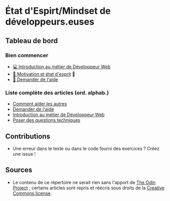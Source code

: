 # État d'Espirt/Mindset de développeurs.euses

## Tableau de bord

### Bien commencer

- [💻 Introduction au métier de Développeur Web](introduction_metier_developpeur_web.md)
- [🧠 Motivation et état d'esprit](#TBA) 🚧
- [🛟 Demander de l'aide](demander_de_l_aide.md)

### Liste complète des articles (ord. alphab.)

- [Comment aider les autres](comment_aider_les_autres.md)
- [Demander de l'aide](demander_de_l_aide.md)
- [Introduction au métier de Développeur Web](introduction_metier_developpeur_web.md)
- [Poser des questions techniques](poser_des_questions_techniques.md)

## Contributions

- Une erreur dans le texte ou dans le code fourni des exercices ? Créez une issue !

## Sources

- Le contenu de ce répertoire ne serait rien sans l'apport de [The Odin Project](https://www.theodinproject.com) ; certains articles sont repris et réécris sous droits de la [Creative Commons license](https://github.com/TheOdinProject/curriculum/blob/main/license.md).
